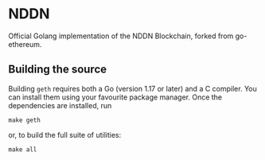 # NDDN

Official Golang implementation of the NDDN Blockchain, forked from go-ethereum.


## Building the source

Building `geth` requires both a Go (version 1.17 or later) and a C compiler. You can install
them using your favourite package manager. Once the dependencies are installed, run

```shell
make geth
```

or, to build the full suite of utilities:

```shell
make all
```

